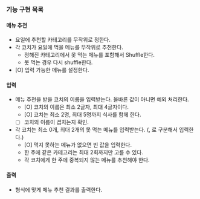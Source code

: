 ### 기능 구현 목록

#### 메뉴 추천
- 요일에 추천할 카테고리를 무작위로 정한다.
- 각 코치가 요일에 먹을 메뉴를 무작위로 추천한다.
  - 정해진 카테고리에서 못 먹는 메뉴를 포함해서 Shuffle한다.
  - 못 먹는 경우 다시 shuffle한다.
- [O] 입력 가능한 메뉴를 설정한다.


#### 입력
- 메뉴 추천을 받을 코치의 이름을 입력받는다. 올바른 값이 아니면 예외 처리한다.
  - [O] 코치의 이름은 최소 2글자, 최대 4글자이다.
  - [O] 코치는 최소 2명, 최대 5명까지 식사를 함께 한다.
  - [ ] 코치의 이름이 겹치는지 확인.
- 각 코치는 최소 0개, 최대 2개의 못 먹는 메뉴를 입력받는다. (, 로 구분해서 입력한다.)
  - [O] 먹지 못하는 메뉴가 없으면 빈 값을 입력한다.
  - 한 주에 같은 카테고리는 최대 2회까지만 고를 수 있다.
  - 각 코치에게 한 주에 중복되지 않는 메뉴를 추천해야 한다.
 
#### 출력
- 형식에 맞게 메뉴 추천 결과를 출력한다.
